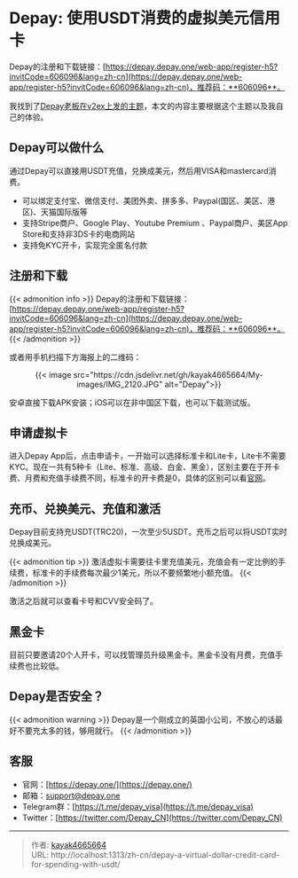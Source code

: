 # Depay: 使用USDT消费的虚拟美元信用卡

Depay的注册和下载链接：[https://depay.depay.one/web-app/register-h5?invitCode=606096&lang=zh-cn](https://depay.depay.one/web-app/register-h5?invitCode=606096&lang=zh-cn)，推荐码：**606096**。
<!--more-->

我找到了[Depay老板在v2ex上发的主题](https://www.v2ex.com/t/912011)，本文的内容主要根据这个主题以及我自己的体验。

## Depay可以做什么

通过Depay可以直接用USDT充值，兑换成美元，然后用VISA和mastercard消费。

- 可以绑定支付宝、微信支付、美团外卖、拼多多、Paypal(国区、美区、港区)、天猫国际版等
- 支持Stripe商户、Google Play、Youtube Premium 、Paypal商户、美区App Store和支持非3DS卡的电商网站
- 支持免KYC开卡，实现完全匿名付款

## 注册和下载
{{< admonition info >}}
Depay的注册和下载链接：[https://depay.depay.one/web-app/register-h5?invitCode=606096&lang=zh-cn](https://depay.depay.one/web-app/register-h5?invitCode=606096&lang=zh-cn)，推荐码：**606096**。
{{< /admonition >}}

或者用手机扫描下方海报上的二维码：

<div align="center">
{{< image src="https://cdn.jsdelivr.net/gh/kayak4665664/My-images/IMG_2120.JPG" alt="Depay">}}
</div>

安卓直接下载APK安装；iOS可以在非中国区下载，也可以下载测试版。

## 申请虚拟卡

进入Depay App后，点击申请卡，一开始可以选择标准卡和Lite卡，Lite卡不需要KYC。现在一共有5种卡（Lite、标准、高级、白金、黑金），区别主要在于开卡费、月费和充值手续费不同，标准卡的开卡费是0，具体的区别可以看[官网](https://depay.one/zh-cn/rights.html)。

## 充币、兑换美元、充值和激活

Depay目前支持充USDT(TRC20)，一次至少5USDT。充币之后可以将USDT实时兑换成美元。

{{< admonition tip >}}
激活虚拟卡需要往卡里充值美元，充值会有一定比例的手续费，标准卡的手续费每次最少1美元，所以不要频繁地小额充值。
{{< /admonition >}}

激活之后就可以查看卡号和CVV安全码了。

## 黑金卡

目前只要邀请20个人开卡，可以找管理员升级黑金卡。黑金卡没有月费，充值手续费也比较低。

## Depay是否安全？
{{< admonition warning >}}
Depay是一个刚成立的英国小公司，不放心的话最好不要充太多的钱，够用就行。
{{< /admonition >}}

## 客服
- 官网：[https://depay.one/](https://depay.one/)
- 邮箱：[support@depay.one](mailto:support@depay.one)
- Telegram群：[https://t.me/depay_visa](https://t.me/depay_visa)
- Twitter：[https://twitter.com/Depay_CN](https://twitter.com/Depay_CN)

---

> 作者: [kayak4665664](https://github.com/kayak4665664)  
> URL: http://localhost:1313/zh-cn/depay-a-virtual-dollar-credit-card-for-spending-with-usdt/  

